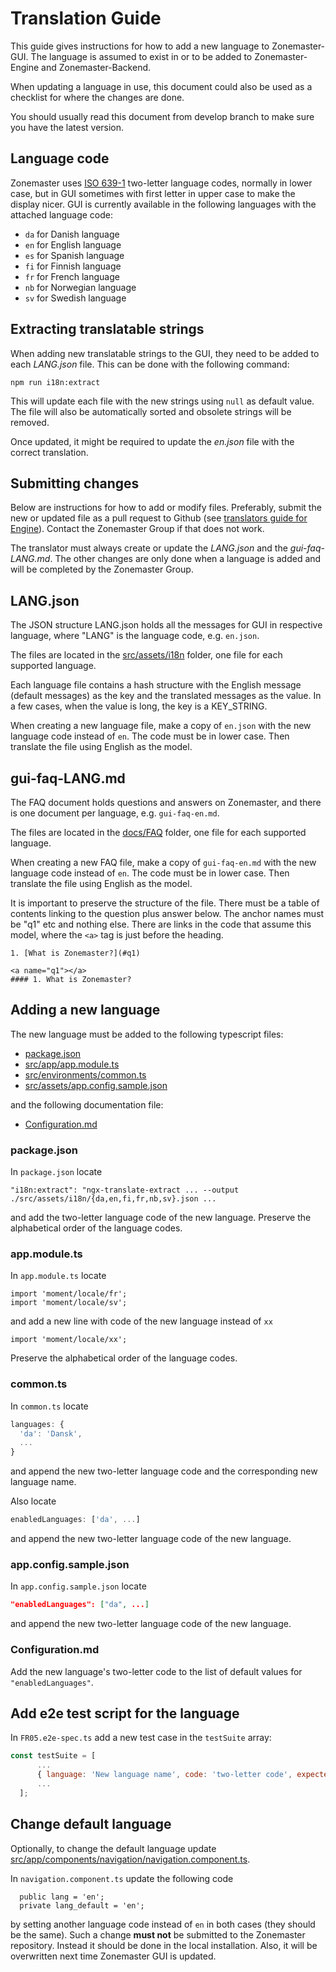 # Translation Guide

This guide gives instructions for how to add a new language to
Zonemaster-GUI. The language is assumed to exist in or to be added
to Zonemaster-Engine and Zonemaster-Backend.

When updating a language in use, this document could also be used as
a checklist for where the changes are done.

You should usually read this document from develop branch to make
sure you have the latest version.

## Language code

Zonemaster uses [ISO 639-1] two-letter language codes, normally in
lower case, but in GUI sometimes with first letter in upper case
to make the display nicer. GUI is currently available in the
following languages with the attached language code:

* `da` for Danish language
* `en` for English language
* `es` for Spanish language
* `fi` for Finnish language
* `fr` for French language
* `nb` for Norwegian language
* `sv` for Swedish language


## Extracting translatable strings

When adding new translatable strings to the GUI, they need to be added to each
*LANG.json* file. This can be done with the following command:

```
npm run i18n:extract
```

This will update each file with the new strings using `null` as default value.
The file will also be automatically sorted and obsolete strings will be
removed.

Once updated, it might be required to update the *en.json* file with the
correct translation.


## Submitting changes

Below are instructions for how to add or modify files. Preferably,
submit the new or updated file as a pull request to Github (see
[translators guide for Engine]). Contact the Zonemaster Group if
that does not work.

The translator must always create or update the *LANG.json* and
the *gui-faq-LANG.md*. The other changes are only done when
a language is added and will be completed by the Zonemaster Group.


## LANG.json

The JSON structure LANG.json holds all the messages for GUI in respective
language, where "LANG" is the language code, e.g. `en.json`.

The files are located in the [src/assets/i18n] folder, one file for each
supported language.

Each language file contains a hash structure with the English message
(default messages) as the key and the translated messages as the value. In
a few cases, when the value is long, the key is a KEY_STRING.

When creating a new language file, make a copy of `en.json` with the new
language code instead of `en`. The code must be in lower case. Then
translate the file using English as the model.


## gui-faq-LANG.md

The FAQ document holds questions and answers on Zonemaster, and there
is one document per language, e.g. `gui-faq-en.md`.

The files are located in the [docs/FAQ] folder, one file for each supported
language.

When creating a new FAQ file, make a copy of `gui-faq-en.md` with the new
language code instead of `en`. The code must be in lower case. Then
translate the file using English as the model.

It is important to preserve the structure of the file. There must be a
table of contents linking to the question plus answer below. The anchor
names must be "q1" etc and nothing else. There are links in the code
that assume this model, where the `<a>` tag is just before the heading.

```
1. [What is Zonemaster?](#q1)

<a name="q1"></a>
#### 1. What is Zonemaster?
```

## Adding a new language

The new language must be added to the following typescript files:

* [package.json]
* [src/app/app.module.ts]
* [src/environments/common.ts]
* [src/assets/app.config.sample.json]

and the following documentation file:

* [Configuration.md]

### package.json

In `package.json` locate

```
"i18n:extract": "ngx-translate-extract ... --output ./src/assets/i18n/{da,en,fi,fr,nb,sv}.json ...
```
and add the two-letter language code of the new language. Preserve
the alphabetical order of the language codes.

### app.module.ts

In `app.module.ts` locate

```
import 'moment/locale/fr';
import 'moment/locale/sv';
```
and add a new line with code of the new language instead of `xx`
```
import 'moment/locale/xx';
```
Preserve the alphabetical order of the language codes.

### common.ts

In `common.ts` locate

```js
languages: {
  'da': 'Dansk',
  ...
}
```
and append the new two-letter language code and the corresponding new
language name.

Also locate
```js
enabledLanguages: ['da', ...]
```
and append the new two-letter language code of the new language.

### app.config.sample.json

In  `app.config.sample.json` locate

```json
"enabledLanguages": ["da", ...]
```
and append the new two-letter language code of the new language.

### Configuration.md

Add the new language's two-letter code to the list of default values for
`"enabledLanguages"`.

## Add e2e test script for the language

In `FR05.e2e-spec.ts` add a new test case in the `testSuite` array:

```js
const testSuite = [
      ...
      { language: 'New language name', code: 'two-letter code', expected: '`Domain name` translation in the new language' },
      ...
  ];
```


## Change default language

Optionally, to change the default language update
[src/app/components/navigation/navigation.component.ts].

In `navigation.component.ts` update the following code
```
  public lang = 'en';
  private lang_default = 'en';
```
by setting another language code instead of `en` in both cases (they
should be the same). Such a change **must not** be submitted to the
Zonemaster repository. Instead it should be done in the local
installation. Also, it will be overwritten next time Zonemaster GUI
is updated.


[ISO 639-1]:                                               https://en.wikipedia.org/wiki/List_of_ISO_639-1_codes
[docs/FAQ]:                                                FAQ
[e2e]:                                                     ../e2e
[FR05-en.e2e-spec.ts]:                                     ../e2e/FR05-en.e2e-spec.ts
[package.json]:                                            ../package.json
[src/app/app.module.ts]:                                   ../src/app/app.module.ts
[src/app/components/navigation/navigation.component.html]: ../src/app/components/navigation/navigation.component.html
[src/app/components/navigation/navigation.component.ts]:   ../src/app/components/navigation/navigation.component.ts
[src/assets/i18n]:                                         ../src/assets/i18n
[translators guide for Engine]:                            https://github.com/zonemaster/zonemaster-engine/blob/develop/docs/Translation-translators.md
[src/environments/common.ts]:                              ../src/environments/common.ts
[src/assets/app.config.sample.json]:                       ../src/assets/app.config.sample.json
[Configuration.md]:                                        ./Configuration.md
